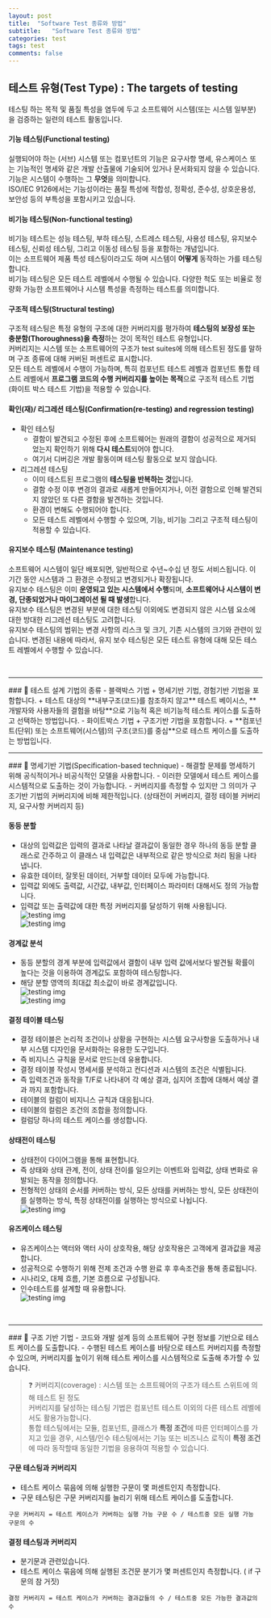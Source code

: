 ```yaml
---
layout: post
title:  "Software Test 종류와 방법"
subtitle:   "Software Test 종류와 방법"
categories: test
tags: test
comments: false
---
```

## 테스트 유형(Test Type) : The targets of testing
테스팅 하는 목적 및 품질 특성을 염두에 두고 소프트웨어 시스템(또는 시스템 일부분)을 검증하는 일련의 테스트 활동입니다.  

#### 기능 테스팅(Functional testing)
실행되어야 하는 (서브) 시스템 또는 컴포넌트의 기능은 요구사항 명세, 유스케이스 또는 기능적인 명세와 같은 개발 산출물에 기술되어 있거나 문서화되지 않을 수 있습니다.  
기능은 시스템이 수행하는 그 **무엇**을 의미합니다.  
ISO/IEC 9126에서는 기능성이라는 품질 특성에 적합성, 정확성, 준수성, 상호운용성, 보안성 등의 부특성을 포함시키고 있습니다.   

#### 비기능 테스팅(Non-functional testing)
비기능 테스트는 성능 테스팅, 부하 테스팅, 스트레스 테스팅, 사용성 테스팅, 유지보수 테스팅, 신뢰성 테스팅, 그리고 이동성 테스팅 등을 포함하는 개념입니다.  
이는 소프트웨어 제품 특성 테스팅이라고도 하며 시스템이 **어떻게** 동작하는 가를 테스팅합니다.   
비기능 테스팅은 모든 테스트 레벨에서 수행될 수 있습니다. 다양한 척도 또는 비율로 정량화 가능한 소프트웨어나 시스템 특성을 측정하는 테스트를 의미합니다.  

#### 구조적 테스팅(Structural testing)
구조적 테스팅은 특정 유형의 구조에 대한 커버리지를 평가하여 **테스팅의 보장성 또는 충분함(Thoroughness)을 측정**하는 것이 목적인 테스트 유형입니다.  
커버리지는 시스템 또는 소프트웨어의 구조가 test suites에 의해 테스트된 정도를 말하며 구조 종류에 대해 커버된 퍼센트로 표시합니다.  
모든 테스트 레벨에서 수행이 가능하며, 특히 컴포넌트 테스트 레벨과 컴포넌트 통합 테스트 레벨에서 **프로그램 코드의 수행 커버리지를 높이는 목적**으로 구조적 테스트 기법(화이트 박스 테스트 기법)을 적용할 수 있습니다.  

#### 확인(재)/ 리그레션 테스팅(Confirmation(re-testing) and regression testing)
- 확인 테스팅  
	+ 결함이 발견되고 수정된 후에 소프트웨어는 원래의 결함이 성공적으로 제거되었는지 확인하기 위해 **다시 테스트**되어야 합니다.  
	+ 여기서 디버깅은 개발 활동이며 테스팅 활동으로 보지 않습니다.  
- 리그레션 테스팅  
	+ 이미 테스트된 프로그램의 **테스팅을 반복하는 것**입니다.  
	+ 결함 수정 이후 변경의 결과로 새롭게 만들어지거나, 이전 결함으로 인해 발견되지 않았던 또 다른 결함을 발견하는 것입니다.  
	+ 환경이 변해도 수행되어야 합니다.  
	+ 모든 테스트 레벨에서 수행할 수 있으며, 기능, 비기능 그리고 구조적 테스팅이 적용할 수 있습니다.   

#### 유지보수 테스팅 (Maintenance testing) 
소프트웨어 시스템이 일단 배포되면, 일반적으로 수년~수십 년 정도 서비스됩니다. 이 기간 동안 시스템과 그 환경은 수정되고 변경되거나 확장됩니다.  
유지보수 테스팅은 이미 **운영되고 있는 시스템에서 수행**되며, **소프트웨어나 시스템이 변경, 단종되었거나 마이그레이션 될 때 발생**합니다.  
유지보수 테스팅은 변경된 부분에 대한 테스팅 이외에도 변경되지 않은 시스템 요소에 대한 방대한 리그레션 테스팅도 고려합니다.  
유지보수 테스팅의 범위는 변경 사항의 리스크 및 크기, 기존 시스템의 크기와 관련이 있습니다. 변경된 내용에 따라서, 유지 보수 테스팅은 모든 테스트 유형에 대해 모든 테스트 레벨에서 수행할 수 있습니다.  

<br>
<hr>
### &#128204; 테스트 설계 기법의 종류
- 블랙박스 기법  
	+ 명세기반 기법, 경험기반 기법을 포함합니다.  
	+ 테스트 대상의 **내부구조(코드)를 참조하지 않고** 테스트 베이시스, **개발자와 사용자들의 결험을 바탕**으로 기능적 혹은 비기능적 테스트 케이스를 도출하고 선택하는 방법입니다.  
- 화이트박스 기법
	+ 구조기반 기법을 포함합니다.  
	+ **컴포넌트(단위) 또는 소프트웨어(시스템)의 구조(코드)를 중심**으로 테스트 케이스를 도출하는 방법입니다.  

<br>
<hr>
### &#128204; 명세기반 기법(Specification-based technique)
- 해결할 문제를 명세하기 위해 공식적이거나 비공식적인 모델을 사용합니다.  
- 이러한 모델에서 테스트 케이스를 시스템적으로 도출하는 것이 가능합니다.  
- 커버리지를 측정할 수 있지만 그 의미가 구조기반 기법의 커버리지에 비해 제한적입니다. (상태전이 커버리지, 결정 테이블 커버리지, 요구사항 커버리지 등)  

#### 동등 분할
- 대상의 입력값은 입력의 결과로 나타날 결과값이 동일한 경우 하나의 동등 분할 클래스로 간주하고 이 클래스 내 입력값은 내부적으로 같은 방식으로 처리 됨을 나타냅니다.  
- 유효한 데이터, 잘못된 데이터, 거부할 데이터 모두에 가능합니다.  
- 입력값 외에도 출력값, 시간값, 내부값, 인터페이스 파라미터 대해서도 정의 가능합니다.  
- 입력값 또는 출력값에 대한 특정 커버리지를 달성하기 위해 사용됩니다.  
![testing img](/assets/test/1.JPG)  
![testing img](/assets/test/2.png) 

#### 경계값 분석
- 동등 분할의 경계 부분에 입력값에서 결함이 내부 입력 값에서보다 발견될 확률이 높다는 것을 이용하여 경계값도 포함하여 테스팅합니다.  
- 해당 분할 영역의 최대값 최소값이 바로 경계값입니다.  
![testing img](/assets/test/3.JPG)  
![testing img](/assets/test/4.png)  

#### 결정 테이블 테스팅
- 결정 테이블은 논리적 조건이나 상황을 구현하는 시스템 요구사항을 도출하거나 내부 시스템 디자인을 문서화하는 유용한 도구입니다.  
- 즉 비지니스 규칙을 문서로 만드는데 유용합니다.  
- 결정 테이블 작성시 명세서를 분석하고 컨디션과 시스템의 조건은 식별됩니다.  
- 즉 입력조건과 동작을 T/F로 나타내어 각 예상 결과, 심지어 조합에 대해서 예상 결과 까지 포함합니다.  
- 테이블의 컬럼이 비지니스 규칙과 대응됩니다.   
- 테이블의 컬럼은 조건의 조합을 정의합니다.  
- 컬럼당 하나의 테스트 케이스를 생성합니다.  

#### 상태전이 테스팅
- 상태전이 다이어그램을 통해 표현합니다.  
- 즉 상태와 상태 관계, 전이, 상태 전이를 일으키는 이벤트와 입력값, 상태 변화로 유발되는 동작을 정의합니다.  
- 전형적인 상태의 순서를 커버하는 방식, 모든 상태를 커버하는 방식, 모든 상태전이를 실행하는 방식, 특정 상태전이를 실행하는 방식으로 나뉩니다.  
![testing img](/assets/test/5.JPG)  

#### 유즈케이스 테스팅
- 유즈케이스는 액터와 액터 사이 상호작용, 해당 상호작용은 고객에게 결과값을 제공합니다.  
- 성공적으로 수행하기 위해 전제 조건과 수행 완료 후 후속조건을 통해 종료됩니다.   
- 시나리오, 대체 흐름, 기본 흐름으로 구성됩니다.  
- 인수테스트를 설계할 때 유용합니다.  
![testing img](/assets/test/6.JPG)  

<br>
<hr>
### &#128204; 구조 기반 기법
- 코드와 개발 설계 등의 소프트웨어 구현 정보를 기반으로 테스트 케이스를 도출합니다.  
- 수행된 테스트 케이스를 바탕으로 테스트 커버리지를 측정할 수 있으며, 커버리지를 높이기 위해 테스트 케이스를 시스템적으로 도출해 추가할 수 있습니다.  

> ❓ 커버리지(coverage) : 시스템 또는 소프트웨어의 구조가 테스트 스위트에 의해 테스트 된 정도  
> 커버리지를 달성하는 테스팅 기법은 컴포넌트 테스트 이외의 다른 테스트 레벨에서도 활용가능합니다.  
> 통합 테스팅에서는 모듈, 컴포넌트, 클래스가 **특정 조건**에 따른 인터페이스를 가지고 있을 경우, 시스템/인수 테스팅에서는 기능 또는 비즈니스 로직이  **특정 조건**에 따라 동작할때 동일한 기법을 응용하여 적용할 수 있습니다.  

#### 구문 테스팅과 커버리지
- 테스트 케이스 묶음에 의해 실행한 구문이 몇 퍼센트인지 측정합니다.  
- 구문 테스팅은 구문 커버리지를 늘리기 위해 테스트 케이스를 도출합니다.  
```
구문 커버리지 = 테스트 케이스가 커버하는 실행 가능 구문 수 / 테스트중 모든 실행 가능 구문의 수
```

#### 결정 테스팅과 커버리지
- 분기문과 관련있습니다.  
- 테스트 케이스 묶음에 의해 실행된 조건문 분기가 몇 퍼센트인지 측정합니다. ( if 구문의 참 거짓)  
```
결정 커버리지 = 테스트 케이스가 커버하는 결과값들의 수 / 테스트중 모든 가능한 결과값의 수
```
